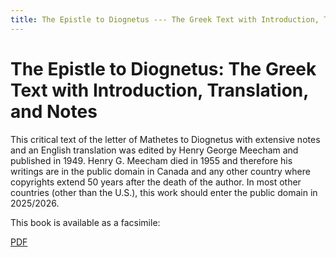 ```yaml
---
title: The Epistle to Diognetus --- The Greek Text with Introduction, Translation, and Notes
---
```


# The Epistle to Diognetus: The Greek Text with Introduction, Translation, and Notes

This critical text of the letter of Mathetes to Diognetus with extensive notes and an English translation was edited by Henry George Meecham and published in 1949. Henry G. Meecham died in 1955 and therefore his writings are in the public domain in Canada and any other country where copyrights extend 50 years after the death of the author. In most other countries (other than the U.S.), this work should enter the public domain in 2025/2026.

This book is available as a facsimile:

[PDF](http://canadafiles.xpian.info/epistle_to_diognetus_meecham.pdf)
